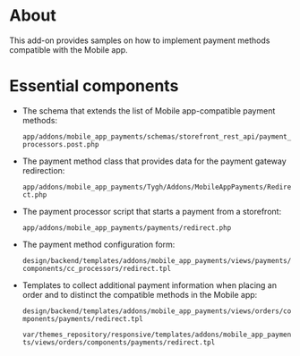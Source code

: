 # About

This add-on provides samples on how to implement payment methods compatible with the Mobile app.

# Essential components

* The schema that extends the list of Mobile app-compatible payment methods:

    `app/addons/mobile_app_payments/schemas/storefront_rest_api/payment_processors.post.php`
    
* The payment method class that provides data for the payment gateway redirection:

    `app/addons/mobile_app_payments/Tygh/Addons/MobileAppPayments/Redirect.php`
    
* The payment processor script that starts a payment from a storefront:

    `app/addons/mobile_app_payments/payments/redirect.php`
    
* The payment method configuration form:

    `design/backend/templates/addons/mobile_app_payments/views/payments/components/cc_processors/redirect.tpl`
    
* Templates to collect additional payment information when placing an order and to distinct the compatible methods in the Mobile app:

    `design/backend/templates/addons/mobile_app_payments/views/orders/components/payments/redirect.tpl`
    
    `var/themes_repository/responsive/templates/addons/mobile_app_payments/views/orders/components/payments/redirect.tpl`
    